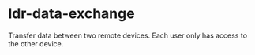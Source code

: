 # ldr-data-exchange
Transfer data between two remote devices. Each user only has access to the other device.
